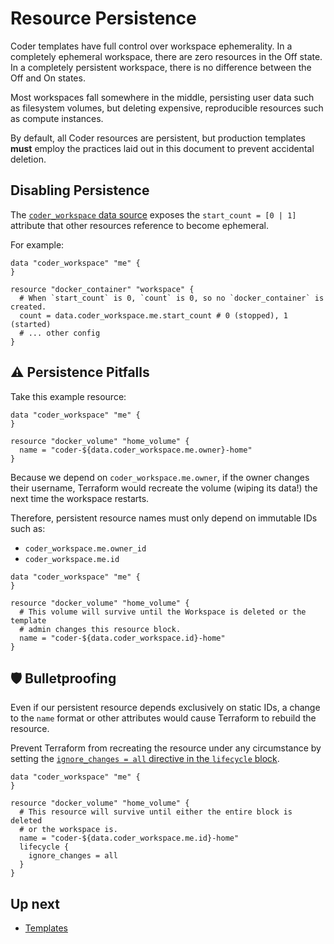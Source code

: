 # Resource Persistence

Coder templates have full control over workspace ephemerality. In a completely
ephemeral workspace, there are zero resources in the Off state. In a completely
persistent workspace, there is no difference between the Off and On states.

Most workspaces fall somewhere in the middle, persisting user data such as
filesystem volumes, but deleting expensive, reproducible resources such as
compute instances.

By default, all Coder resources are persistent, but production templates
**must** employ the practices laid out in this document to prevent accidental
deletion.

## Disabling Persistence

The
[`coder_workspace` data source](https://registry.terraform.io/providers/coder/coder/latest/docs/data-sources/workspace)
exposes the `start_count = [0 | 1]` attribute that other resources reference to
become ephemeral.

For example:

```hcl
data "coder_workspace" "me" {
}

resource "docker_container" "workspace" {
  # When `start_count` is 0, `count` is 0, so no `docker_container` is created.
  count = data.coder_workspace.me.start_count # 0 (stopped), 1 (started)
  # ... other config
}
```

## ⚠️ Persistence Pitfalls

Take this example resource:

```hcl
data "coder_workspace" "me" {
}

resource "docker_volume" "home_volume" {
  name = "coder-${data.coder_workspace.me.owner}-home"
}
```

Because we depend on `coder_workspace.me.owner`, if the owner changes their
username, Terraform would recreate the volume (wiping its data!) the next time
the workspace restarts.

Therefore, persistent resource names must only depend on immutable IDs such as:

- `coder_workspace.me.owner_id`
- `coder_workspace.me.id`

```hcl
data "coder_workspace" "me" {
}

resource "docker_volume" "home_volume" {
  # This volume will survive until the Workspace is deleted or the template
  # admin changes this resource block.
  name = "coder-${data.coder_workspace.id}-home"
}
```

## 🛡 Bulletproofing

Even if our persistent resource depends exclusively on static IDs, a change to
the `name` format or other attributes would cause Terraform to rebuild the
resource.

Prevent Terraform from recreating the resource under any circumstance by setting
the
[`ignore_changes = all` directive in the `lifecycle` block](https://developer.hashicorp.com/terraform/language/meta-arguments/lifecycle#ignore_changes).

```hcl
data "coder_workspace" "me" {
}

resource "docker_volume" "home_volume" {
  # This resource will survive until either the entire block is deleted
  # or the workspace is.
  name = "coder-${data.coder_workspace.me.id}-home"
  lifecycle {
    ignore_changes = all
  }
}
```

## Up next

- [Templates](../templates/index.md)
